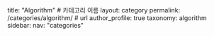 title: "Algorithm" # 카테고리 이름
layout: category
permalink: /categories/algorithm/ # url
author_profile: true
taxonomy: algorithm
sidebar:
nav: "categories"